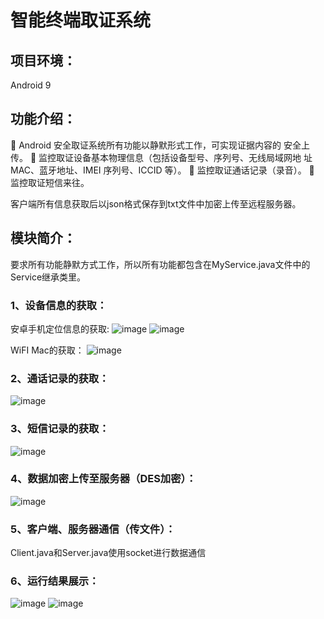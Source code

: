 # 智能终端取证系统

## 项目环境：

Android 9

## 功能介绍：

 Android 安全取证系统所有功能以静默形式工作，可实现证据内容的
安全上传。
 监控取证设备基本物理信息（包括设备型号、序列号、无线局域网地
址MAC、蓝牙地址、IMEI 序列号、ICCID 等）。
 监控取证通话记录（录音）。
 监控取证短信来往。

客户端所有信息获取后以json格式保存到txt文件中加密上传至远程服务器。

## 模块简介：

要求所有功能静默方式工作，所以所有功能都包含在MyService.java文件中的Service继承类里。

### 1、设备信息的获取：

安卓手机定位信息的获取:
![image](https://github.com/zhangchi991022/Android-evidence-obtaining-system/blob/main/image/1.PNG)
![image](https://github.com/zhangchi991022/Android-evidence-obtaining-system/blob/main/image/2.PNG)


WiFI Mac的获取：
![image](https://github.com/zhangchi991022/Android-evidence-obtaining-system/blob/main/image/3.png)


### 2、通话记录的获取：
![image](https://github.com/zhangchi991022/Android-evidence-obtaining-system/blob/main/image/4.PNG)


### 3、短信记录的获取：

![image](https://github.com/zhangchi991022/Android-evidence-obtaining-system/blob/main/image/5.PNG)

### 4、数据加密上传至服务器（DES加密）：
![image](https://github.com/zhangchi991022/Android-evidence-obtaining-system/blob/main/image/6.png)


### 5、客户端、服务器通信（传文件）：

Client.java和Server.java使用socket进行数据通信

### 6、运行结果展示：
![image](https://github.com/zhangchi991022/Android-evidence-obtaining-system/blob/main/image/7.png)
![image](https://github.com/zhangchi991022/Android-evidence-obtaining-system/blob/main/image/8.png)

